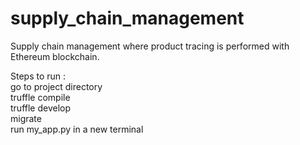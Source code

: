 # supply_chain_management
Supply chain management where product tracing is performed with Ethereum blockchain.

Steps to run : <br>
go to project directory <br>
truffle compile <br>
truffle develop <br>
migrate <br>
run my_app.py in a new terminal
